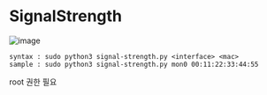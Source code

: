 # SignalStrength

![image](https://user-images.githubusercontent.com/108601508/217266078-5680c904-81fd-4426-9f17-85fe2385be66.png)

```
syntax : sudo python3 signal-strength.py <interface> <mac>
sample : sudo python3 signal-strength.py mon0 00:11:22:33:44:55
```

root 권한 필요
